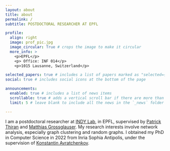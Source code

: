 ```yaml
---
layout: about
title: about
permalink: /
subtitle: POSTDOCTORAL RESEARCHER AT EPFL

profile:
  align: right
  image: prof_pic.jpg
  image_circular: True # crops the image to make it circular
  more_info: >
    <p>EPFL</p>
    <p> Office: INF 014</p>
    <p>1015 Lausanne, Switzerland</p>

selected_papers: true # includes a list of papers marked as "selected={true}"
social: true # includes social icons at the bottom of the page

announcements:
  enabled: true # includes a list of news items
  scrollable: true # adds a vertical scroll bar if there are more than 3 news items
  limit: 5 # leave blank to include all the news in the `_news` folder

---
```


I am a postdoctoral researcher at [INDY Lab](https://indy.epfl.ch), in EPFL, supervised by [Patrick Thiran](https://people.epfl.ch/patrick.thiran) and [Matthias Grossglauser](https://indy.epfl.ch/grossglauser/index.html). My research interests involve network analysis, especially graph clustering and random graphs. I obtained my PhD in Computer Science in 2022 from Inria Sophia Antipolis, under the supervision of [Konstantin Avratchenkov](https://www-sop.inria.fr/members/Konstantin.Avratchenkov/me.html). 